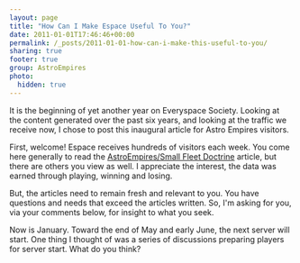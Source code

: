 ```yaml
---
layout: page
title: "How Can I Make Espace Useful To You?"
date: 2011-01-01T17:46:46+00:00
permalink: /_posts/2011-01-01-how-can-i-make-this-useful-to-you/
sharing: true
footer: true
group: AstroEmpires
photo:
  hidden: true
---
```


It is the beginning of yet another year on Everyspace Society. Looking at the
content generated over the past six years, and looking at the traffic we
receive now, I chose to post this inaugural article for Astro Empires visitors.

First, welcome! Espace receives hundreds of visitors each week. You come here
generally to read the [AstroEmpires/Small Fleet Doctrine](/astro-empires/small-fleet-doctrine) article, but there
are others you view as well. I appreciate the interest, the data was earned
through playing, winning and losing.

But, the articles need to remain fresh and relevant to you. You have questions
and needs that exceed the articles written. So, I'm asking for you, via your
comments below, for insight to what you seek.

Now is January. Toward the end of May and early June, the next server will
start. One thing I thought of was a series of discussions preparing players for
server start. What do you think?


